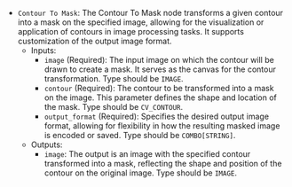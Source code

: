 - `Contour To Mask`: The Contour To Mask node transforms a given contour into a mask on the specified image, allowing for the visualization or application of contours in image processing tasks. It supports customization of the output image format.
    - Inputs:
        - `image` (Required): The input image on which the contour will be drawn to create a mask. It serves as the canvas for the contour transformation. Type should be `IMAGE`.
        - `contour` (Required): The contour to be transformed into a mask on the image. This parameter defines the shape and location of the mask. Type should be `CV_CONTOUR`.
        - `output_format` (Required): Specifies the desired output image format, allowing for flexibility in how the resulting masked image is encoded or saved. Type should be `COMBO[STRING]`.
    - Outputs:
        - `image`: The output is an image with the specified contour transformed into a mask, reflecting the shape and position of the contour on the original image. Type should be `IMAGE`.
